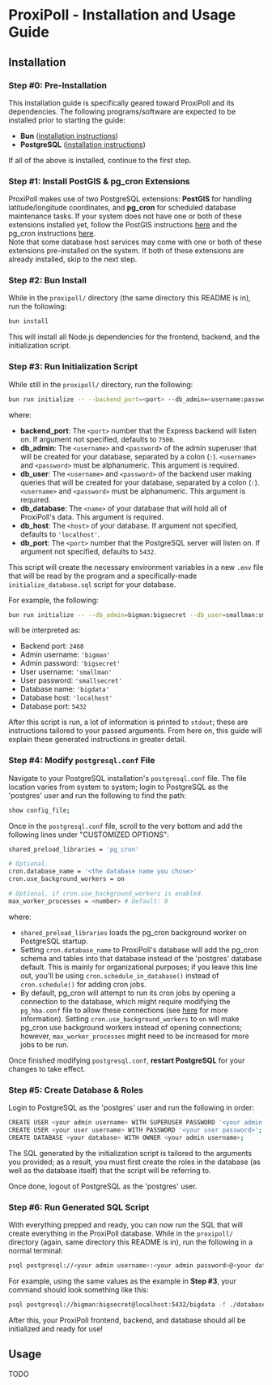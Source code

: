 # ProxiPoll - Installation and Usage Guide

## Installation

### Step #0: Pre-Installation

This installation guide is specifically geared toward ProxiPoll and its dependencies.
The following programs/software are expected to be installed prior to starting the guide:

- **Bun** ([installation instructions](https://bun.sh/docs/installation))
- **PostgreSQL** ([installation instructions](https://www.postgresql.org/download/))

If all of the above is installed, continue to the first step.

### Step #1: Install PostGIS & pg_cron Extensions

ProxiPoll makes use of two PostgreSQL extensions:
**PostGIS** for handling latitude/longitude coordinates, and **pg_cron** for scheduled database maintenance tasks.
If your system does not have one or both of these extensions installed yet,
follow the PostGIS instructions [here](https://postgis.net/documentation/getting_started/#installing-postgis)
and the pg_cron instructions [here](https://github.com/citusdata/pg_cron#installing-pg_cron).  
Note that some database host services may come with one or both of these extensions pre-installed on the system.
If both of these extensions are already installed,
skip to the next step.

### Step #2: Bun Install

While in the ``proxipoll/`` directory (the same directory this README is in),
run the following:

```sh
bun install
```

This will install all Node.js dependencies for the frontend, backend, and the initialization script.

### Step #3: Run Initialization Script

While still in the ``proxipoll/`` directory,
run the following:

```sh
bun run initialize -- --backend_port=<port> --db_admin=<username:password> --db_user=<username:password> --db_database=<name> --db_host=<host> --db_port=<port>
```

where:

- **backend_port**: The ``<port>`` number that the Express backend will listen on. If argument not specified, defaults to ``7500``.
- **db_admin**: The ``<username>`` and ``<password>`` of the admin superuser that will be created for your database, separated by a colon (``:``). ``<username>`` and ``<password>`` must be alphanumeric. This argument is required.
- **db_user**: The ``<username>`` and ``<password>`` of the backend user making queries that will be created for your database, separated by a colon (``:``). ``<username>`` and ``<password>`` must be alphanumeric. This argument is required.
- **db_database**: The ``<name>`` of your database that will hold all of ProxiPoll's data. This argument is required.
- **db_host**: The ``<host>`` of your database. If argument not specified, defaults to ``'localhost'``.
- **db_port**: The ``<port>`` number that the PostgreSQL server will listen on. If argument not specified, defaults to ``5432``.

This script will create the necessary environment variables in a new ``.env`` file that will be read by the program and a specifically-made ``initialize_database.sql`` script for your database.

For example, the following:

```sh
bun run initialize -- --db_admin=bigman:bigsecret --db_user=smallman:smallsecret --db_database=bigdata --backend_port=2468
```

will be interpreted as:

- Backend port: ``2468``
- Admin username: ``'bigman'``
- Admin password: ``'bigsecret'``
- User username: ``'smallman'``
- User password: ``'smallsecret'``
- Database name: ``'bigdata'``
- Database host: ``'localhost'``
- Database port: ``5432``

After this script is run,
a lot of information is printed to ``stdout``;
these are instructions tailored to your passed arguments.
From here on, this guide will explain these generated instructions in greater detail.

### Step #4: Modify ``postgresql.conf`` File

Navigate to your PostgreSQL installation's ``postgresql.conf`` file.
The file location varies from system to system;
login to PostgreSQL as the 'postgres' user and run the following to find the path:

```sh
show config_file;
```

Once in the ``postgresql.conf`` file,
scroll to the very bottom and add the following lines under "CUSTOMIZED OPTIONS":

```sh
shared_preload_libraries = 'pg_cron'

# Optional.
cron.database_name = '<the database name you chose>'
cron.use_background_workers = on

# Optional, if cron.use_background_workers is enabled.
max_worker_processes = <number> # Default: 8
```

where:

- ``shared_preload_libraries`` loads the pg_cron background worker on PostgreSQL startup.
- Setting ``cron.database_name`` to ProxiPoll's database will add the pg_cron schema and tables into that database instead of the 'postgres' database default.
This is mainly for organizational purposes;
if you leave this line out, you'll be using ``cron.schedule_in_database()`` instead of ``cron.schedule()`` for adding cron jobs.
- By default, pg_cron will attempt to run its cron jobs by opening a connection to the database,
which might require modifying the ``pg_hba.conf`` file to allow these connections (see [here](https://github.com/citusdata/pg_cron#ensuring-pg_cron-can-start-jobs) for more information).
Setting ``cron.use_background_workers`` to ``on`` will make pg_cron use background workers instead of opening connections;
however, ``max_worker_processes`` might need to be increased for more jobs to be run.

Once finished modifying ``postgresql.conf``,
**restart PostgreSQL** for your changes to take effect.

### Step #5: Create Database & Roles

Login to PostgreSQL as the 'postgres' user and run the following in order:

```sh
CREATE USER <your admin username> WITH SUPERUSER PASSWORD '<your admin password>';
CREATE USER <your user username> WITH PASSWORD '<your user password>';
CREATE DATABASE <your database> WITH OWNER <your admin username>;
```

The SQL generated by the initialization script is tailored to the arguments you provided;
as a result, you must first create the roles in the database (as well as the database itself) that the script will be referring to.

Once done, logout of PostgreSQL as the 'postgres' user.

### Step #6: Run Generated SQL Script

With everything prepped and ready,
you can now run the SQL that will create everything in the ProxiPoll database.
While in the ``proxipoll/`` directory (again, same directory this README is in),
run the following in a normal terminal:

```sh
psql postgresql://<your admin username>:<your admin password>@<your database host>:<your database port>/<your database> -f ./database/procedures/initialize_database.sql
```

For example, using the same values as the example in **Step #3**, your command should look something like this:

```sh
psql postgresql://bigman:bigsecret@localhost:5432/bigdata -f ./database/procedures/initialize_database.sql
```

After this, your ProxiPoll frontend, backend, and database should all be initialized and ready for use!

## Usage

TODO
